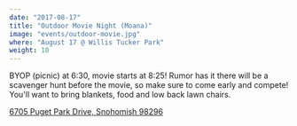 ```yaml
---
date: "2017-08-17"
title: "Outdoor Movie Night (Moana)"
image: "events/outdoor-movie.jpg"
where: "August 17 @ Willis Tucker Park"
weight: 10
---
```

BYOP (picnic) at 6:30, movie starts at 8:25! Rumor has it there will be a scavenger hunt before the movie, so make sure to come early and compete! You'll want to bring blankets, food and low back lawn chairs.

[6705 Puget Park Drive, Snohomish 98296](https://www.google.com/maps/place/6705+Puget+Park+Dr,+Snohomish,+WA+98296/@47.8636818,-122.1435299,17z/data=!3m1!4b1!4m5!3m4!1s0x549007cef47814f9:0x121c42183b563c18!8m2!3d47.8636818!4d-122.1413412)

